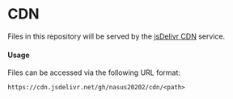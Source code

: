 # CDN

Files in this repository will be served by the [jsDelivr CDN](https://www.jsdelivr.com/) service.

#### Usage

Files can be accessed via the following URL format:

```
https://cdn.jsdelivr.net/gh/nasus20202/cdn/<path>
```
